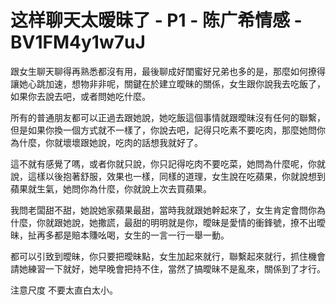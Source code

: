 # 这样聊天太暧昧了 - P1 - 陈广希情感 - BV1FM4y1w7uJ

跟女生聊天聊得再熟悉都沒有用，最後聊成好閨蜜好兄弟也多的是，那麼如何撩得讓她心跳加速，想物非非呢，關鍵在於建立曖昧的關係，女生跟你說我去吃飯了，如果你去說去吧，或者問她吃什麼。

所有的普通朋友都可以正過去跟她說，她吃飯這個事情就跟曖昧沒有任何的聯繫，但是如果你換一個方式就不一樣了，你說去吧，記得只吃素不要吃肉，那麼她問你為什麼，你就壞壞跟她說，吃肉的話想我就好了。

這不就有感覺了嗎，或者你就只說，你只記得吃肉不要吃菜，她問為什麼呢，你就說，這樣以後抱著舒服，效果也一樣，同樣的道理，女生說在吃蘋果，你就說想到蘋果就生氣，她問你為什麼，你就說上次去買蘋果。

我問老闆甜不甜，她說她家蘋果最甜，當時我就跟她幹起來了，女生肯定會問你為什麼，你就跟她說，她撒謊，最甜的明明就是你，曖昧是愛情的衝鋒號，撩不出曖昧，扯再多都是賠本賺吆喝，女生的一言一行一舉一動。

都可以引致到曖昧，你只要把曖昧點，女生加起來就行，聯繫起來就行，抓住機會請她練習一下就好，她早晚會把持不住，當然了搞曖昧不是亂來，關係到了才行。

注意尺度 不要太直白太小。